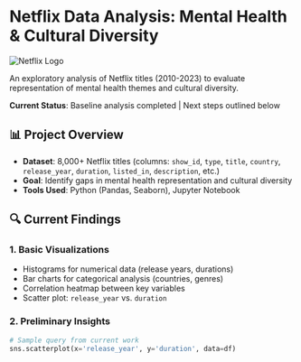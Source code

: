 # Netflix Data Analysis: Mental Health & Cultural Diversity

![Netflix Logo](https://upload.wikimedia.org/wikipedia/commons/7/77/Netflix_avatar.png)

An exploratory analysis of Netflix titles (2010-2023) to evaluate representation of mental health themes and cultural diversity.

**Current Status**: Baseline analysis completed | Next steps outlined below

## 📊 Project Overview
- **Dataset**: 8,000+ Netflix titles (columns: `show_id`, `type`, `title`, `country`, `release_year`, `duration`, `listed_in`, `description`, etc.)
- **Goal**: Identify gaps in mental health representation and cultural diversity
- **Tools Used**: Python (Pandas, Seaborn), Jupyter Notebook

## 🔍 Current Findings
### 1. Basic Visualizations
- Histograms for numerical data (release years, durations)
- Bar charts for categorical analysis (countries, genres)
- Correlation heatmap between key variables
- Scatter plot: `release_year` vs. `duration`

### 2. Preliminary Insights
```python
# Sample query from current work
sns.scatterplot(x='release_year', y='duration', data=df)

